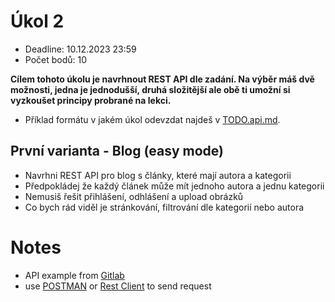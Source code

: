 # Úkol 2

- Deadline: 10.12.2023 23:59
- Počet bodů: 10

__Cílem tohoto úkolu je navrhnout REST API dle zadání. Na výběr máš dvě možnosti, jedna je jednodušší, druhá složitější ale obě ti umožní si vyzkoušet principy probrané na lekci.__

- Příklad formátu v jakém úkol odevzdat najdeš v [TODO.api.md](./TODO.api.md).


## První varianta - Blog (easy mode)

- Navrhni REST API pro blog s články, které mají autora a kategorii
- Předpokládej že každý článek může mít jednoho autora a jednu kategorii
- Nemusiš řešit přihlášení, odhlášení a upload obrázků
- Co bych rád viděl je stránkování, filtrování dle kategorií nebo autora

# Notes

- API example from [Gitlab](https://docs.gitlab.com/ee/api/users.html)
- use [POSTMAN](https://blog.postman.com/how-to-create-a-rest-api-with-node-js-and-express/) or [Rest Client](https://marketplace.visualstudio.com/items?itemName=humao.rest-client) to send request